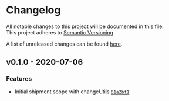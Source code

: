 # Changelog
All notable changes to this project will be documented in this file.  
This project adheres to [Semantic Versioning](http://semver.org/spec/v2.0.0.html).

A list of unreleased changes can be found [here](https://github.com/SAP/ui5-flexibility-utils/compare/v0.1.0...HEAD).

<a name="v0.1.0"></a>
## v0.1.0 - 2020-07-06
### Features
- Initial shipment scope with changeUtils [`61a2bf1`](https://github.com/SAP/ui5-flexibility-utils/commit/61a2bf1f4d1b1cf53da715f00b581f1d90e1559f)


